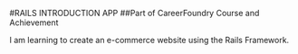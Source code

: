 #RAILS INTRODUCTION APP
##Part of CareerFoundry Course and Achievement

I am learning to create an e-commerce website using the Rails Framework.


